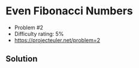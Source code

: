 # Even Fibonacci Numbers

* Problem #2
* Difficulty rating: 5%
* https://projecteuler.net/problem=2

## Solution
